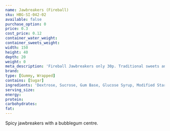 ```yaml
---
name: Jawbreakers (Fireball)
sku: HBG-SI-042-02
available: false
purchase_option: 0
price: 0.3
cost_price: 0.12
container_water_weight: 
container_sweets_weight: 
width: 150
height: 40
depth: 20
weight: 0
meta_description: 'Fireball Jawbreakers only 30p. Traditional sweets and more at Humbugs Confectionery Store. Specialists in satisfying your sweet tooth!'
brand: 
type: [Gummy, Wrapped]
contains: [Sugar]
ingredients: 'Dextrose, Sucrose, Gum Base, Glucose Syrup, Modified Starch, Glazing Agents: Carnauba Wax, Antioxidant: E321. Colours: E120, E160A'
serving_size: 
energy: 
protein: 
carbohydrates: 
fat: 
---
```

Spicy jawbreakers with a bubblegum centre.